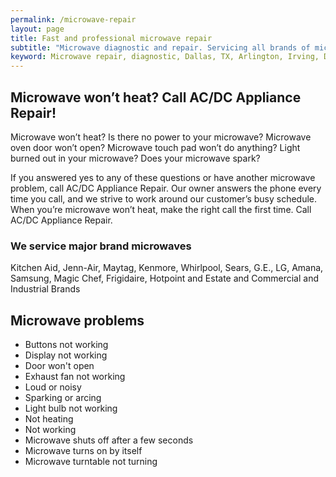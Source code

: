 ```yaml
---
permalink: /microwave-repair
layout: page
title: Fast and professional microwave repair
subtitle: "Microwave diagnostic and repair. Servicing all brands of microwaves. We work in Dallas, TX and surrounding areas."
keyword: Microwave repair, diagnostic, Dallas, TX, Arlington, Irving, Denton, Lewisville, Plano, Carrollton, Frisco, Keller, Grapevine, Bedford, Euless, Southlake, Lake Dallas, Roanoke, Argyle, Hebron, Richardson, Corinth, Lantana, Copper Canyon, Highland Village, Double Oak, Watauga, Melody Hills, Richland Hills, North Richland Hills, Haltom City, Blue Mound
---
```


## Microwave won’t heat? Call AC/DC Appliance Repair!

Microwave won’t heat? Is there no power to your microwave? Microwave oven door won’t open? Microwave touch pad won’t do anything? Light burned out in your microwave? Does your microwave spark?

If you answered yes to any of these questions or have another microwave problem, call AC/DC Appliance Repair. Our owner answers the phone every time you call, and we strive to  work around our customer’s busy schedule.
When you’re microwave won’t heat, make the right call the first time.  Call AC/DC Appliance Repair.

### We service major brand microwaves
Kitchen Aid, Jenn-Air, Maytag, Kenmore, Whirlpool, Sears, G.E., LG,  Amana,  Samsung, Magic Chef, Frigidaire, Hotpoint and Estate and Commercial and Industrial Brands

## Microwave problems
- Buttons not working
- Display not working
- Door won't open
- Exhaust fan not working
- Loud or noisy
- Sparking or arcing
- Light bulb not working
- Not heating
- Not working
- Microwave shuts off after a few seconds
- Microwave turns on by itself
- Microwave turntable not turning
